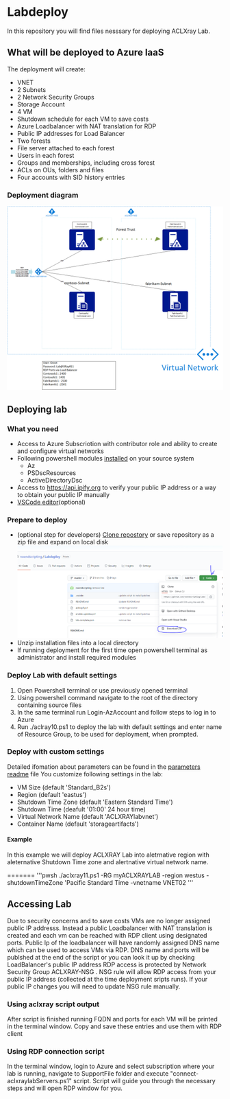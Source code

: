 # Labdeploy

In this repository you will find files nesssary for deploying ACLXray Lab.

## What will be deployed to Azure IaaS

The deployment will create:

* VNET
* 2 Subnets
* 2 Network Security Groups
* Storage Account
* 4 VM
* Shutdown schedule for each VM to save costs
* Azure Loadbalancer with NAT translation for RDP
* Public IP addresses for Load Balancer
* Two forests
* File server attached to each forest
* Users in each forest
* Groups and  memberships, including cross forest
* ACLs on OUs, folders and files  
* Four accounts with SID history entries

### Deployment diagram

![Lab Diagram](/SupportFiles/labdiagram.png)

## Deploying lab

### What you need

* Access to Azure Subscriotion with contributor role and ability to create and configure virtual networks
* Following powershell modules [installed](https://docs.microsoft.com/en-us/powershell/scripting/developer/module/installing-a-powershell-module?view=powershell-7) on your source system
  * Az
  * PSDscResources
  * ActiveDirectoryDsc
* Access to https://api.ipify.org to verify your public IP address or a way to obtain your public IP manually
* [VSCode editor](https://code.visualstudio.com/)(optional)

### Prepare to deploy

* (optional step for developers) [Clone repostory](https://www.howtogeek.com/451360/how-to-clone-a-github-repository/) or save repository as a zip file and expand on local disk ![dowload repository content as zip](/SupportFiles/DownloadRepo.PNG)
* Unzip installation files into a local directory
* If running deployment for the first time open powershell terminal as administrator and install required modules

### Deploy Lab with default settings

1. Open Powershell terminal or use previously opened terminal
2. Using powershell command navigate to the root of the directory containing source files
3. In the same terminal run Login-AzAccount and follow steps to log in to Azure  
4. Run ./aclray10.ps1 to deploy the lab with default settings and enter name of Resource Group, to be used for deployment, when prompted.

### Deploy with custom settings

Detailed ifomation about parameters can be  found in the [parameters readme](SupportFiles/PARAMETERS.md) file
You customize following settings in the lab:

* VM Size (default 'Standard_B2s')
* Region  (default 'eastus')
* Shutdown Time Zone (default 'Eastern Standard Time')
* Shutdown Time (deafult '01:00' 24 hour time)
* Virtual Network Name (default 'ACLXRAYlabvnet')
* Container Name (default 'storageartifacts')

#### Example

In this example we will deploy ACLXRAY Lab into aletrnative region with aleternative Shutdown Time zone and alertnative virtual network name.

=======
'''pwsh
./aclxray11.ps1 -RG myACLXRAYLAB -region westus -shutdownTimeZone 'Pacific Standard Time -vnetname VNET02
'''

## Accessing Lab

Due to security concerns and to save costs VMs are no longer assigned public IP addresss. Instead a public Loadbalancer with NAT translation is created and each vm can be reached with RDP client using designated ports. Public Ip of the loadbalancer will have randomly assigned DNS name which can be used to access VMs via RDP. DNS name and ports will be publshed at the end of the script or you can look it up by checking LoadBalancer's  public IP address
RDP access is protected by Network Security Group ACLXRAY-NSG . NSG rule will allow RDP access from your public IP address (collected at the time deployment sripts runs). If your public IP changes you will need to update NSG rule manually.

### Using aclxray script output

After script is finished running FQDN and ports for each VM will be printed in the terminal window. Copy and save these entries and use them with RDP client

### Using RDP connection script

In the terminal window, login to Azure and select subscription where your lab is running, navigate to SupportFile folder and execute "connect-aclxraylabServers.ps1" script. Script will guide you through the necessary steps and will open RDP window for you.
